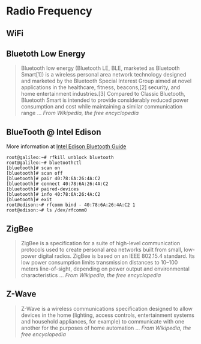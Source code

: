 Radio Frequency
==

## WiFi

## Bluetoth Low Energy

> Bluetooth low energy (Bluetooth LE, BLE, marketed as Bluetooth Smart[1]) is a wireless personal area network technology designed and marketed by the Bluetooth Special Interest Group aimed at novel applications in the healthcare, fitness, beacons,[2] security, and home entertainment industries.[3] Compared to Classic Bluetooth, Bluetooth Smart is intended to provide considerably reduced power consumption and cost while maintaining a similar communication range ... *From Wikipedia, the free encyclopedia*

## BlueTooth @ Intel Edison

More information at [Intel Edison Bluetooth Guide](http://download.intel.com/support/edison/sb/edisonbluetooth_331704004.pdf)

    root@galileo:~# rfkill unblock bluetooth
    root@galileo:~# bluetoothctl
    [bluetooth]# scan on
    [bluetooth]# scan off
    [bluetooth]# pair 40:78:6A:26:4A:C2
    [bluetooth]# connect 40:78:6A:26:4A:C2
    [bluetooth]# paired-devices
    [bluetooth]# info 40:78:6A:26:4A:C2
    [bluetooth]# exit
    root@edison:~# rfcomm bind - 40:78:6A:26:4A:C2 1
    root@edison:~# ls /dev/rfcomm0

## ZigBee

> ZigBee is a specification for a suite of high-level communication protocols used to create personal area networks built from small, low-power digital radios. ZigBee is based on an IEEE 802.15.4 standard. Its low power consumption limits transmission distances to 10–100 meters line-of-sight, depending on power output and environmental characteristics ... *From Wikipedia, the free encyclopedia*

## Z-Wave

> Z-Wave is a wireless communications specification designed to allow devices in the home (lighting, access controls, entertainment systems and household appliances, for example) to communicate with one another for the purposes of home automation ... *From Wikipedia, the free encyclopedia*
